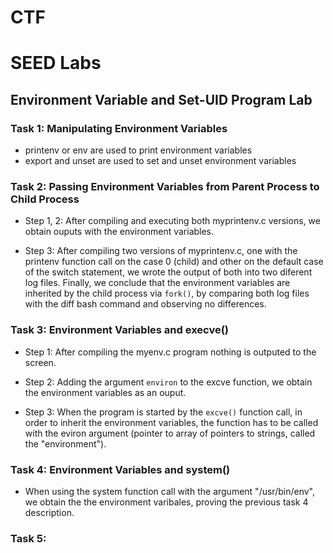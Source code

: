 # CTF

# SEED Labs

## Environment Variable and Set-UID Program Lab

### Task 1: Manipulating Environment Variables
 
- printenv or env are used to print environment variables
- export and unset are used to set and unset environment variables

### Task 2: Passing Environment Variables from Parent Process to Child Process

- Step 1, 2: After compiling and executing both myprintenv.c versions, we obtain ouputs with the environment variables.

- Step 3: After compiling two versions of myprintenv.c, one with the printenv function call on the case 0 (child) and other on the default case of the switch statement, we wrote the output of both into two diferent log files. Finally, we conclude that the environment variables are inherited by the child process via `fork()`, by comparing both log files with the diff bash command and observing no differences. 

### Task 3: Environment Variables and execve()

- Step 1: After compiling the myenv.c program nothing is outputed to the screen.

- Step 2: Adding the argument `environ` to the excve function, we obtain the environment variables as an ouput.

- Step 3: When the program is started by the `excve()` function call, in order to inherit the environment variables, the function has to be called with the eviron argument (pointer to array of pointers to strings, called the "environment").

###  Task 4: Environment Variables and system()

- When using the system function call with the argument "/usr/bin/env", we obtain the the environment varibales, proving the previous task 4 description. 

### Task 5: 
